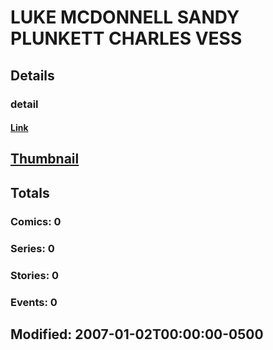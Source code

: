 # LUKE MCDONNELL SANDY PLUNKETT CHARLES VESS 
## Details
### detail
#### [Link](http://marvel.com/comics/creators/7233/luke_mcdonnell_sandy_plunkett_charles_vess?utm_campaign=apiRef&utm_source=225578a89fc76f3d20fbffda5d17a88d)
## [Thumbnail](http://i.annihil.us/u/prod/marvel/i/mg/b/40/image_not_available.jpg)
## Totals
### Comics: 0
### Series: 0
### Stories: 0
### Events: 0
## Modified: 2007-01-02T00:00:00-0500